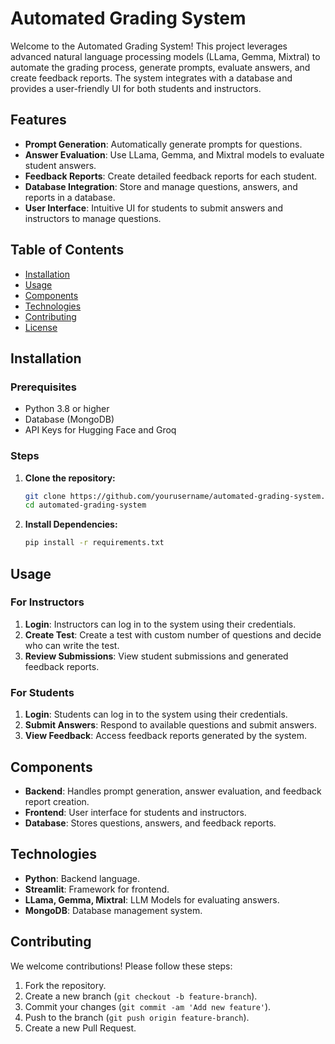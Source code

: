 # Automated Grading System

Welcome to the Automated Grading System! This project leverages advanced natural language processing models (LLama, Gemma, Mixtral) to automate the grading process, generate prompts, evaluate answers, and create feedback reports. The system integrates with a database and provides a user-friendly UI for both students and instructors.

## Features

- **Prompt Generation**: Automatically generate prompts for questions.
- **Answer Evaluation**: Use LLama, Gemma, and Mixtral models to evaluate student answers.
- **Feedback Reports**: Create detailed feedback reports for each student.
- **Database Integration**: Store and manage questions, answers, and reports in a database.
- **User Interface**: Intuitive UI for students to submit answers and instructors to manage questions.

## Table of Contents

- [Installation](#installation)
- [Usage](#usage)
- [Components](#components)
- [Technologies](#technologies)
- [Contributing](#contributing)
- [License](#license)

## Installation

### Prerequisites

- Python 3.8 or higher
- Database (MongoDB)
- API Keys for Hugging Face and Groq

### Steps

1. **Clone the repository:**
   ```sh
   git clone https://github.com/yourusername/automated-grading-system.git
   cd automated-grading-system
   ```

2. **Install Dependencies:**
    ```sh
    pip install -r requirements.txt
    ```


## Usage

### For Instructors

1. **Login**: Instructors can log in to the system using their credentials.
2. **Create Test**: Create a test with custom number of questions and decide who can write the test.
3. **Review Submissions**: View student submissions and generated feedback reports.

### For Students

1. **Login**: Students can log in to the system using their credentials.
2. **Submit Answers**: Respond to available questions and submit answers.
3. **View Feedback**: Access feedback reports generated by the system.

## Components

- **Backend**: Handles prompt generation, answer evaluation, and feedback report creation.
- **Frontend**: User interface for students and instructors.
- **Database**: Stores questions, answers, and feedback reports.

## Technologies

- **Python**: Backend language.
- **Streamlit**: Framework for frontend.
- **LLama, Gemma, Mixtral**: LLM Models for evaluating answers.
- **MongoDB**: Database management system.

## Contributing

We welcome contributions! Please follow these steps:

1. Fork the repository.
2. Create a new branch (`git checkout -b feature-branch`).
3. Commit your changes (`git commit -am 'Add new feature'`).
4. Push to the branch (`git push origin feature-branch`).
5. Create a new Pull Request.
